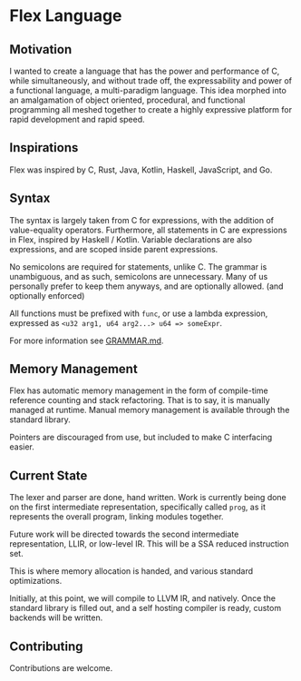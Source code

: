 # Flex Language

## Motivation

I wanted to create a language that has the power and performance of C, while simultaneously, and without trade off, the expressability and power of a functional language, a multi-paradigm language. This idea morphed into an amalgamation of object oriented, procedural, and functional programming all meshed together to create a highly expressive platform for rapid development and rapid speed.

## Inspirations

Flex was inspired by C, Rust, Java, Kotlin, Haskell, JavaScript, and Go.

## Syntax

The syntax is largely taken from C for expressions, with the addition of value-equality operators. Furthermore, all statements in C are expressions in Flex, inspired by Haskell / Kotlin. Variable declarations are also expressions, and are scoped inside parent expressions.

No semicolons are required for statements, unlike C. The grammar is unambiguous, and as such, semicolons are unnecessary. Many of us personally prefer to keep them anyways, and are optionally allowed. (and optionally enforced)

All functions must be prefixed with `func`, or use a lambda expression, expressed as `<u32 arg1, u64 arg2...> u64 => someExpr`.

For more information see [GRAMMAR.md](../blob/master/spec/GRAMMAR.md).

## Memory Management

Flex has automatic memory management in the form of compile-time reference counting and stack refactoring. That is to say, it is manually managed at runtime. Manual memory management is available through the standard library.

Pointers are discouraged from use, but included to make C interfacing easier.

## Current State

The lexer and parser are done, hand written. Work is currently being done on the first intermediate representation, specifically called `prog`, as it represents the overall program, linking modules together.

Future work will be directed towards the second intermediate representation, LLIR, or low-level IR. This will be a SSA reduced instruction set.

This is where memory allocation is handed, and various standard optimizations.

Initially, at this point, we will compile to LLVM IR, and natively. Once the standard library is filled out, and a self hosting compiler is ready, custom backends will be written.

## Contributing

Contributions are welcome.
